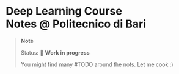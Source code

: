 # Deep Learning Course Notes @ Politecnico di Bari

> **Note**
>
> Status: 🚧 **Work in progress**
> 
> You might find many #TODO around the nots. Let me cook :)